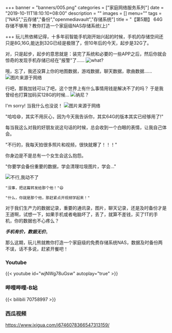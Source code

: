 +++
banner = "banners/005.png"
categories = ["家庭网络服务系列"]
date = "2019-10-11T18:10:10+08:00"
description = ""
images = []
menu=""
tags = ["NAS","云存储","备份","openmediavault","存储系统"]
title = "【第5期】  64G存储不够用？教你打造一个家庭级NAS存储系统(上)"

+++
玩儿熊依稀记得，十多年前智能手机刚开始兴起的时候，手机的存储空间还只是8G,16G,能达到32G已经是极限了，但10年后的今天，起步是32G了。

对，只是起步，起步的意思就是：装完了系统和必要的一些APP之后，然后你就会惊奇的发现手机存储已经在"报警"了......
![what?](/05/01.png)

哦，忘了，我还没算上你的地图数据，游戏数据，聊天数据，歌曲数据......
![图片来源于网络](/05/02.jpg)

行吧，那我加钱可以了吧，这个世界上有什么事情用钱是解决不了的吗？
于是我曾经也打算加码买128G的时候...
![纳尼？](/05/03.jpg)

 I'm sorry! 当我什么也没说！
![图片来源于网络](/05/04.jpg)

"哈哈😄，其实不用灰心，因为今天我告诉你，其实64G的版本其实已经够用了!"

每当我这么对我的好朋友说这句话的时候，总会收到一个白眼的表情，让我自己体会。

"不行的，我每天拍很多照片和视频，很快就爆了！！！"
	
你身边是不是总有一个女生会这么抱怨。
	
"你要学会备份重要的数据，学会清理垃圾图片，学会..."
	
![不行,我动不了](/05/05.jpg)

	"没事，把这篇转发给那个他！"😄
	
	"什么，你就是那个他，那赶紧点开视频学起来！"

对于我们生产力的数据记录，重要的通讯录，图片，聊天记录，还是及时备份才是王道啊，试想一下，如果手机或者电脑坏了，丢了，就算不差钱，买了1T的手机，你的数据也不心疼么？

***手机有价，数据无价***。

那么这期，玩儿熊就教你打造一个家庭级的免费存储系统NAS，数据及时备份两不误，话不多说，赶紧开餐吧！
### Youtube
{{< youtube id="wjNWg78uGsw" autoplay="true" >}}
### 哔哩哔哩-B站
{{< bilibili 70758997 >}}
### 西瓜视频
https://www.ixigua.com/i6746078366547313159/
